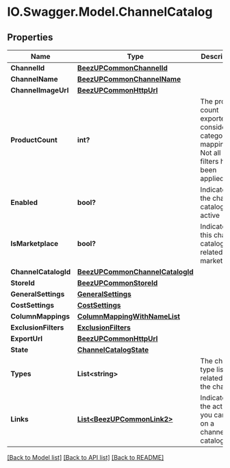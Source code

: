 # IO.Swagger.Model.ChannelCatalog
## Properties

Name | Type | Description | Notes
------------ | ------------- | ------------- | -------------
**ChannelId** | [**BeezUPCommonChannelId**](BeezUPCommonChannelId.md) |  | 
**ChannelName** | [**BeezUPCommonChannelName**](BeezUPCommonChannelName.md) |  | 
**ChannelImageUrl** | [**BeezUPCommonHttpUrl**](BeezUPCommonHttpUrl.md) |  | 
**ProductCount** | **int?** | The product count exported considering category mapping. Not all filters have been applied. | 
**Enabled** | **bool?** | Indicates if the channel catalog is active | 
**IsMarketplace** | **bool?** | Indicates if this channel catalog is related to a marketplace | 
**ChannelCatalogId** | [**BeezUPCommonChannelCatalogId**](BeezUPCommonChannelCatalogId.md) |  | 
**StoreId** | [**BeezUPCommonStoreId**](BeezUPCommonStoreId.md) |  | 
**GeneralSettings** | [**GeneralSettings**](GeneralSettings.md) |  | 
**CostSettings** | [**CostSettings**](CostSettings.md) |  | 
**ColumnMappings** | [**ColumnMappingWithNameList**](ColumnMappingWithNameList.md) |  | [optional] 
**ExclusionFilters** | [**ExclusionFilters**](ExclusionFilters.md) |  | [optional] 
**ExportUrl** | [**BeezUPCommonHttpUrl**](BeezUPCommonHttpUrl.md) |  | [optional] 
**State** | [**ChannelCatalogState**](ChannelCatalogState.md) |  | 
**Types** | **List&lt;string&gt;** | The channel type list related to the channel | 
**Links** | [**List&lt;BeezUPCommonLink2&gt;**](BeezUPCommonLink2.md) | Indicates the actions you can do on a channel catalog | 

[[Back to Model list]](../README.md#documentation-for-models) [[Back to API list]](../README.md#documentation-for-api-endpoints) [[Back to README]](../README.md)

